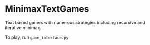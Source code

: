 # MinimaxTextGames
Text based games with numerous strategies including recursive and iterative minimax.
 
To play, run `game_interface.py`
